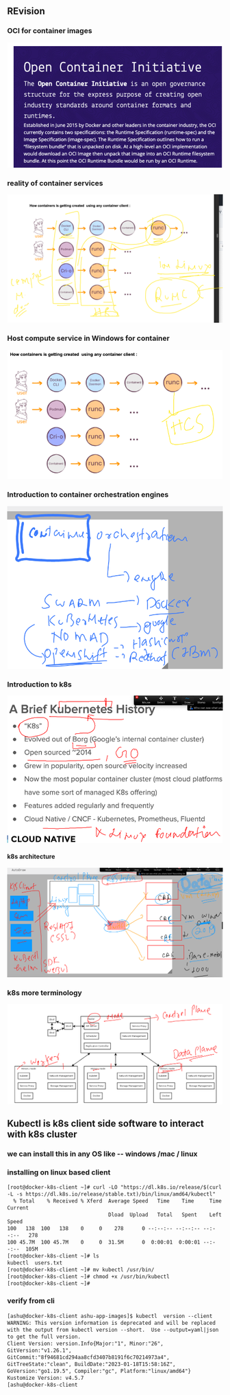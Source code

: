 ## REvision 

### OCI for container images

<img src="oci.png">

### reality of container services 

<img src="runc.png">

### Host compute service in Windows for container 

<img src="hcs.png">

### Introduction to container orchestration engines 

<img src="engine.png">

### Introduction to k8s 

<img src="k8s.png">

#### k8s architecture 

<img src="k8s-arch.png">

### k8s more terminology 

<img src="k8st.png">

## Kubectl is k8s client side software to interact with k8s cluster 

### we can install this in any OS like -- windows /mac / linux 

### installing on linux based client 

```
[root@docker-k8s-client ~]# curl -LO "https://dl.k8s.io/release/$(curl -L -s https://dl.k8s.io/release/stable.txt)/bin/linux/amd64/kubectl"
  % Total    % Received % Xferd  Average Speed   Time    Time     Time  Current
                                 Dload  Upload   Total   Spent    Left  Speed
100   138  100   138    0     0    278      0 --:--:-- --:--:-- --:--:--   278
100 45.7M  100 45.7M    0     0  31.5M      0  0:00:01  0:00:01 --:--:--  105M
[root@docker-k8s-client ~]# ls
kubectl  users.txt
[root@docker-k8s-client ~]# mv kubectl /usr/bin/
[root@docker-k8s-client ~]# chmod +x /usr/bin/kubectl 
[root@docker-k8s-client ~]# 

```

### verify from cli

```
[ashu@docker-k8s-client ashu-app-images]$ kubectl  version --client 
WARNING: This version information is deprecated and will be replaced with the output from kubectl version --short.  Use --output=yaml|json to get the full version.
Client Version: version.Info{Major:"1", Minor:"26", GitVersion:"v1.26.1", GitCommit:"8f94681cd294aa8cfd3407b8191f6c70214973a4", GitTreeState:"clean", BuildDate:"2023-01-18T15:58:16Z", GoVersion:"go1.19.5", Compiler:"gc", Platform:"linux/amd64"}
Kustomize Version: v4.5.7
[ashu@docker-k8s-client 
```


